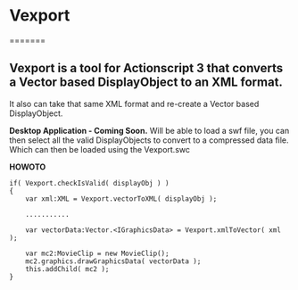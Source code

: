# Vexport
=======

## Vexport is a tool for Actionscript 3 that converts a Vector based DisplayObject to an XML format.

It also can take that same XML format and re-create a Vector based DisplayObject.

**Desktop Application - Coming Soon.**
Will be able to load a swf file, you can then select all the valid DisplayObjects to convert to a compressed data file.
Which can then be loaded using the Vexport.swc

**HOWOTO**
```
if( Vexport.checkIsValid( displayObj ) )
{
	var xml:XML = Vexport.vectorToXML( displayObj );
					
	...........
						
	var vectorData:Vector.<IGraphicsData> = Vexport.xmlToVector( xml );
						
	var mc2:MovieClip = new MovieClip();
	mc2.graphics.drawGraphicsData( vectorData );
	this.addChild( mc2 );
}
```